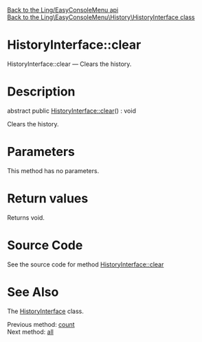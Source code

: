 [Back to the Ling/EasyConsoleMenu api](https://github.com/lingtalfi/EasyConsoleMenu/blob/master/doc/api/Ling/EasyConsoleMenu.md)<br>
[Back to the Ling\EasyConsoleMenu\History\HistoryInterface class](https://github.com/lingtalfi/EasyConsoleMenu/blob/master/doc/api/Ling/EasyConsoleMenu/History/HistoryInterface.md)


HistoryInterface::clear
================



HistoryInterface::clear — Clears the history.




Description
================


abstract public [HistoryInterface::clear](https://github.com/lingtalfi/EasyConsoleMenu/blob/master/doc/api/Ling/EasyConsoleMenu/History/HistoryInterface/clear.md)() : void




Clears the history.




Parameters
================

This method has no parameters.


Return values
================

Returns void.








Source Code
===========
See the source code for method [HistoryInterface::clear](https://github.com/lingtalfi/EasyConsoleMenu/blob/master/History/HistoryInterface.php#L55-L55)


See Also
================

The [HistoryInterface](https://github.com/lingtalfi/EasyConsoleMenu/blob/master/doc/api/Ling/EasyConsoleMenu/History/HistoryInterface.md) class.

Previous method: [count](https://github.com/lingtalfi/EasyConsoleMenu/blob/master/doc/api/Ling/EasyConsoleMenu/History/HistoryInterface/count.md)<br>Next method: [all](https://github.com/lingtalfi/EasyConsoleMenu/blob/master/doc/api/Ling/EasyConsoleMenu/History/HistoryInterface/all.md)<br>

